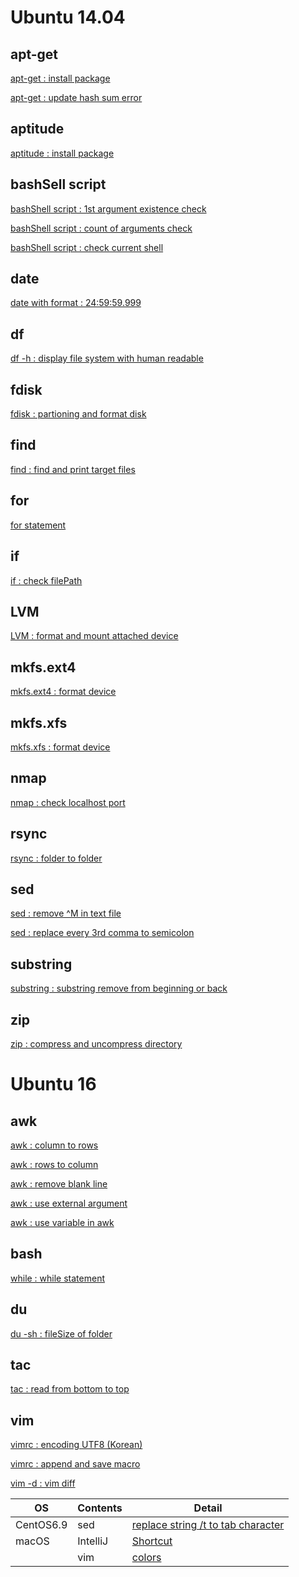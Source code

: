 # Ubuntu 14.04

## apt-get

[apt-get : install package](01_Ubuntu/01_14.04/01_apt-get/01_apt-get_install.md)

[apt-get : update hash sum error](01_Ubuntu/01_14.04/01_apt-get/02_apt-get_update_hash_sum_error.md)

## aptitude

[aptitude : install package](01_Ubuntu/01_14.04/02_aptitude/01_aptitude_install.md)

## bashSell script

[bashShell script : 1st argument existence check](04_bashShell_script/01_if_condition_1st_argument_existence_check.md)

[bashShell script : count of arguments check](04_bashShell_script/02_if_condition_count_of_arguments_check.md)

[bashShell script : check current shell](04_bashShell_script/03_check_current_shell.md)

## date

[date with format : 24:59:59.999](05_date/01_date_with_hour_min_sec_nano.md)

## df

[df -h : display file system with human readable](06_df/01_df_with_human_readerble.md)

## fdisk

[fdisk : partioning and format disk](07_fdisk/01_fdisk_partioning_and_format_disk.md)

## find

[find : find and print target files](08_find/01_find_and_print_target_files.md)

## for

[for statement](09_for_statement/01_for_statement.md)

## if

[if : check filePath](09_if/01_if_check_filePath.md)

## LVM

[LVM : format and mount attached device](10_LVM/01_LVM_on_attached_device.md)

## mkfs.ext4

[mkfs.ext4 : format device](11_mkfs.ext4/01_mkfs.ext4_device.md)

## mkfs.xfs

[mkfs.xfs : format device](12_mkfs.xfs/01_mkfs.xfs_device.md)

## nmap

[nmap : check localhost port](13_nmap/01_install_use_nmap.md)

## rsync
	
[rsync : folder to folder](14_rsync/01_rsync_folder_to_folder.md)

## sed

[sed : remove \^M in text file](15_sed/01_remove_^M_with_sed.md)

[sed : replace every 3rd comma to semicolon](15_sed/02_replace_every_3rd_comma_to_semicolon.md)

## substring

[substring : substring remove from beginning or back](16_substring/01_substring_remove.md)
		
## zip

[zip : compress and uncompress directory](17_zip/01_zip_directory.md)

# Ubuntu 16

## awk

[awk : column to rows](01_Ubuntu/02_16/01_awk/01_awk_column_to_rows.md)

[awk : rows to column](01_Ubuntu/02_16/01_awk/02_awk_rows_to_column.md)

[awk : remove blank line](01_Ubuntu/02_16/01_awk/03_awk_remove_blank_line.md)

[awk : use external argument](01_Ubuntu/02_16/01_awk/04_awk_use_external_argument.md)

[awk : use variable in awk](01_Ubuntu/02_16/01_awk/05_awk_use_variable.md)

## bash

[while : while statement](01_Ubuntu/02_16/02_bash/01_While_Statement.md)

## du

[du -sh : fileSize of folder](01_Ubuntu/02_16/03_du/01_du_file_size_of_folder.md)

## tac

[tac : read from bottom to top](01_Ubuntu/02_16/04_tac/01_tac.md)

## vim

[vimrc : encoding UTF8 (Korean)](01_Ubuntu/02_16/05_vim/01_vimrc_encoding_korean.md)

[vimrc : append and save macro](01_Ubuntu/02_16/05_vim/02_vimrc_append_save_macro.md)

[vim -d : vim diff](01_Ubuntu/02_16/05_vim/03_vimdiff.md)

| OS  | Contents  | Detail  |
|---|---|---|
| CentOS6.9 | sed | [replace string /t to tab character](02_CentOS/01_6.9/01_sed/01_sed_string_replace.md) |
| macOS | IntelliJ | [Shortcut](03_macOS/02_IntelliJ/01_Shortcuts.md) |
| | vim | [colors](03_macOS/01_vim/01_vimrc_configure.md) |
